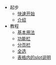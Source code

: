 - 起步
  - [快速开始](/md/quickStart)
  - [介绍](/md/introduce)
- 教程
  - [基本用法](/md/basic)
  - [功能栏](/md/functionBar)
  - [分页栏](/md/paging)
  - [全选](/md/cheAll)
  - [表格内的slot说明](/md/slots)